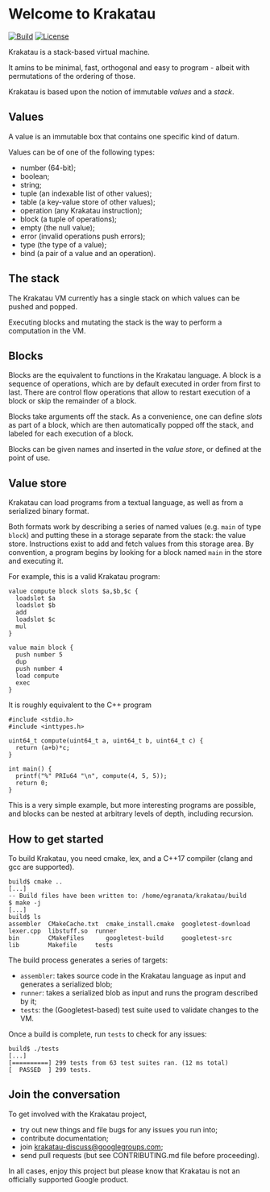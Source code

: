# Welcome to Krakatau
[![Build](https://travis-ci.org/egranata/krakatau.svg?branch=master)](https://travis-ci.org/egranata/krakatau)
[![License](https://img.shields.io/badge/License-Apache%202.0-blue.svg)](https://opensource.org/licenses/Apache-2.0)

Krakatau is a stack-based virtual machine.

It amins to be minimal, fast, orthogonal and easy to program - albeit with permutations of the ordering of those.

Krakatau is based upon the notion of immutable *values* and a *stack*.

## Values

A value is an immutable box that contains one specific kind of datum.

Values can be of one of the following types:

* number (64-bit);
* boolean;
* string;
* tuple (an indexable list of other values);
* table (a key-value store of other values);
* operation (any Krakatau instruction);
* block (a tuple of operations);
* empty (the null value);
* error (invalid operations push errors);
* type (the type of a value);
* bind (a pair of a value and an operation).

## The stack

The Krakatau VM currently has a single stack on which values can be pushed and popped.

Executing blocks and mutating the stack is the way to perform a computation in the VM.

## Blocks

Blocks are the equivalent to functions in the Krakatau language. A block is a sequence of operations, which are by default executed in order from first to last. There are control flow operations that allow to restart execution of a block or skip the remainder of a block.

Blocks take arguments off the stack. As a convenience, one can define *slots* as part of a block, which are then automatically popped off the stack, and labeled for each execution of a block.

Blocks can be given names and inserted in the *value store*, or defined at the point of use.

## Value store

Krakatau can load programs from a textual language, as well as from a serialized binary format.

Both formats work by describing a series of named values (e.g. `main` of type `block`) and putting these in a storage separate from the stack: the value store. Instructions exist to add and fetch values from this storage area. By convention, a program begins by looking for a block named `main` in the store and executing it.

For example, this is a valid Krakatau program:

```
value compute block slots $a,$b,$c {
  loadslot $a
  loadslot $b
  add
  loadslot $c
  mul
}

value main block {
  push number 5
  dup
  push number 4
  load compute
  exec
}
```

It is roughly equivalent to the C++ program

```
#include <stdio.h>
#include <inttypes.h>

uint64_t compute(uint64_t a, uint64_t b, uint64_t c) {
  return (a+b)*c;
}

int main() {
  printf("%" PRIu64 "\n", compute(4, 5, 5));
  return 0;
}
```

This is a very simple example, but more interesting programs are possible, and blocks can be nested at arbitrary levels of depth, including recursion.

## How to get started

To build Krakatau, you need cmake, lex, and a C++17 compiler (clang and gcc are supported).

```
build$ cmake ..
[...]
-- Build files have been written to: /home/egranata/krakatau/build
$ make -j
[...]
build$ ls
assembler  CMakeCache.txt  cmake_install.cmake  googletest-download  lexer.cpp  libstuff.so  runner
bin        CMakeFiles      googletest-build     googletest-src       lib        Makefile     tests
```

The build process generates a series of targets:

* `assembler`: takes source code in the Krakatau language as input and generates a serialized blob;
* `runner`: takes a serialized blob as input and runs the program described by it;
* `tests`: the (Googletest-based) test suite used to validate changes to the VM.

Once a build is complete, run `tests` to check for any issues:

```
build$ ./tests
[...]
[==========] 299 tests from 63 test suites ran. (12 ms total)
[  PASSED  ] 299 tests.
```

## Join the conversation

To get involved with the Krakatau project,

* try out new things and file bugs for any issues you run into;
* contribute documentation;
* join krakatau-discuss@googlegroups.com;
* send pull requests (but see CONTRIBUTING.md file before proceeding).

In all cases, enjoy this project but please know that Krakatau is not an officially supported Google product.
